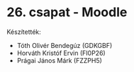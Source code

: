 # 26. csapat - Moodle
Készítették:
- Tóth Olivér Bendegúz (GDKGBF)
- Horváth Kristóf Ervin (FI0P26)
- Prágai János Márk (FZZPH5)
